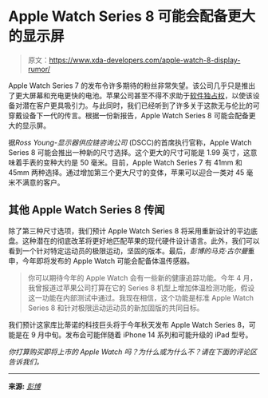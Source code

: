# Apple Watch Series 8 可能会配备更大的显示屏

> 原文：<https://www.xda-developers.com/apple-watch-8-display-rumor/>

Apple Watch Series 7 的发布令许多期待的粉丝非常失望。该公司几乎只是推出了更大屏幕和充电更快的电池。苹果公司甚至不得不求助于[软件独占权](https://www.xda-developers.com/apple-watch-7-disappointing-software-exclusivity/)，以使该设备对潜在客户更具吸引力。与此同时，我们已经听到了许多关于这款无与伦比的可穿戴设备下一代的传言。根据一份新报告，Apple Watch Series 8 可能会配备更大的显示屏。

据*Ross Young*-*显示器供应链咨询公司* (DSCC)的首席执行官称，Apple Watch Series 8 可能会推出一种新的尺寸选择。这个更大的尺寸可能是 1.99 英寸，这意味着手表的变种大约是 50 毫米。目前，Apple Watch Series 7 有 41mm 和 45mm 两种选择。通过增加第三个更大尺寸的变体，苹果可以迎合一类对 45 毫米不满意的客户。

## 其他 Apple Watch Series 8 传闻

除了第三种尺寸选项，我们预计 Apple Watch Series 8 将采用重新设计的平边底盘。这种潜在的彻底改革将更好地匹配苹果的现代硬件设计语言。此外，我们可以看到一个针对特定运动员的极限运动，坚固的版本。最后，*彭博的马克·古尔曼*重申，今年即将发布的 Apple Watch 可能会配备体温传感器。

> 你可以期待今年的 Apple Watch 会有一些新的健康追踪功能。今年 4 月，我曾报道过苹果公司打算在它的 Series 8 机型上增加体温检测功能，假设这一功能在内部测试中通过。我现在相信，这个功能是标准 Apple Watch Series 8 和针对极限运动运动员的新加固版的共同目标。

我们预计这家库比蒂诺的科技巨头将于今年秋天发布 Apple Watch Series 8，可能是在 9 月中旬。发布会可能伴随着 iPhone 14 系列和可能升级的 iPad 型号。

*你打算购买即将上市的 Apple Watch 吗？为什么或为什么不？请在下面的评论区告诉我们。*

* * *

**来源:** [*彭博*](https://www.bloomberg.com/news/newsletters/2022-07-03/apple-aapl-iphone-apple-watch-take-a-back-seat-to-the-mac-in-chip-upgrades-l55d87p9)